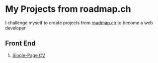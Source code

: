 # My Projects from roadmap.ch

I challenge myself to create projects from [roadmap.ch](https://roadmap.sh/) to become a web developer

## Front End

1. [Single-Page CV](https://roadmap.sh/projects/single-page-cv)
